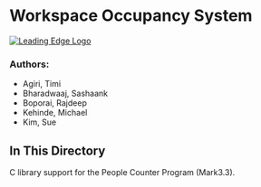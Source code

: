 # Workspace Occupancy System

[![Leading Edge Logo](https://media-exp1.licdn.com/dms/image/C4E0BAQF-UbPKHHBySg/company-logo_200_200/0?e=2159024400&v=beta&t=gL1TuL_tFEYqSpDxn2hsdtfIJe7isOleo7h-oLenYiE)](https://www.linkedin.com/company/leading-edge-mcmaster)

### Authors: 
* Agiri, Timi
* Bharadwaaj, Sashaank
* Boporai, Rajdeep
* Kehinde, Michael
* Kim, Sue 

## In This Directory
C library support for the People Counter Program (Mark3.3).
